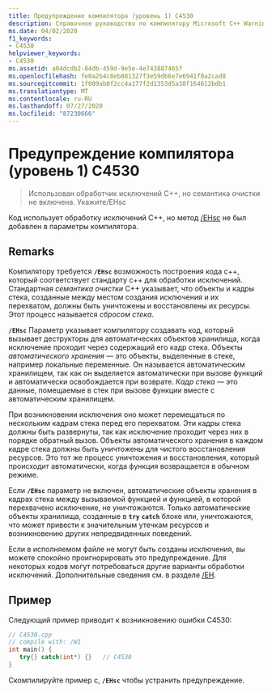 ```yaml
---
title: Предупреждение компилятора (уровень 1) C4530
description: Справочное руководство по компилятору Microsoft C++ Warning C4530.
ms.date: 04/02/2020
f1_keywords:
- C4530
helpviewer_keywords:
- C4530
ms.assetid: a04dcdb2-84db-459d-9e5e-4e743887465f
ms.openlocfilehash: fe0a2b4c8eb881327f3e59d66e7e6941f0a2cad8
ms.sourcegitcommit: 1f009ab0f2cc4a177f2d1353d5a38f164612bdb1
ms.translationtype: MT
ms.contentlocale: ru-RU
ms.lasthandoff: 07/27/2020
ms.locfileid: "87230666"
---
```

# <a name="compiler-warning-level-1-c4530"></a>Предупреждение компилятора (уровень 1) C4530

> Использован обработчик исключений C++, но семантика очистки не включена. Укажите/EHsc

Код использует обработку исключений C++, но метод [/EHsc](../../build/reference/eh-exception-handling-model.md) не был добавлен в параметры компилятора.

## <a name="remarks"></a>Remarks

Компилятору требуется **`/EHsc`** возможность построения кода c++, который соответствует стандарту c++ для обработки исключений. Стандартная *семантика очистки* C++ указывает, что объекты и кадры стека, созданные между местом создания исключения и их перехватом, должны быть уничтожены и восстановлены их ресурсы. Этот процесс называется *сбросом стека*.

**`/EHsc`** Параметр указывает компилятору создавать код, который вызывает деструкторы для автоматических объектов хранилища, когда исключение проходит через содержащий его кадр стека. Объекты *автоматического хранения* — это объекты, выделенные в стеке, например локальные переменные. Он называется автоматическим хранилищем, так как он выделяется автоматически при вызове функций и автоматически освобождается при возврате. *Кадр стека* — это данные, помещаемые в стек при вызове функции вместе с автоматическим хранилищем.

При возникновении исключения оно может перемещаться по нескольким кадрам стека перед его перехватом. Эти кадры стека должны быть развернуты, так как исключение проходит через них в порядке обратный вызов. Объекты автоматического хранения в каждом кадре стека должны быть уничтожены для чистого восстановления ресурсов. Это тот же процесс уничтожения и восстановления, который происходит автоматически, когда функция возвращается в обычном режиме.

Если **`/EHsc`** параметр не включен, автоматические объекты хранения в кадрах стека между вызываемой функцией и функцией, в которой перехвачено исключение, не уничтожаются. Только автоматические объекты хранилища, созданные в **`try`** **`catch`** блоке или, уничтожаются, что может привести к значительным утечкам ресурсов и возникновению других непредвиденных поведений.

Если в исполняемом файле не могут быть созданы исключения, вы можете спокойно проигнорировать это предупреждение. Для некоторых кодов могут потребоваться другие варианты обработки исключений. Дополнительные сведения см. в разделе [/EH](../../build/reference/eh-exception-handling-model.md).

## <a name="example"></a>Пример

Следующий пример приводит к возникновению ошибки C4530:

```cpp
// C4530.cpp
// compile with: /W1
int main() {
   try{} catch(int*) {}   // C4530
}
```

Скомпилируйте пример с, **`/EHsc`** чтобы устранить предупреждение.
